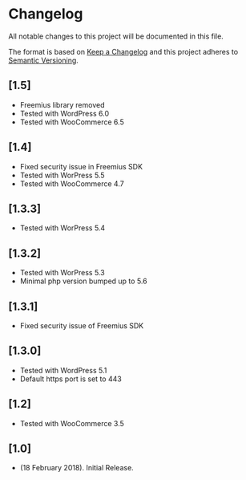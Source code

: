 # Changelog
All notable changes to this project will be documented in this file.

The format is based on [Keep a Changelog](http://keepachangelog.com/)
and this project adheres to [Semantic Versioning](http://semver.org/).

## [1.5]
* Freemius library removed
* Tested with WordPress 6.0
* Tested with WooCommerce 6.5

## [1.4]
* Fixed security issue in Freemius SDK
* Tested with WorPress 5.5
* Tested with WooCommerce 4.7

## [1.3.3]
* Tested with WorPress 5.4

## [1.3.2]
* Tested with WorPress 5.3
* Minimal php version bumped up to 5.6

## [1.3.1]
* Fixed security issue of Freemius SDK

## [1.3.0]
* Tested with WordPress 5.1
* Default https port is set to 443

## [1.2]
* Tested with WooCommerce 3.5

## [1.0]
* (18 February 2018). Initial Release.
